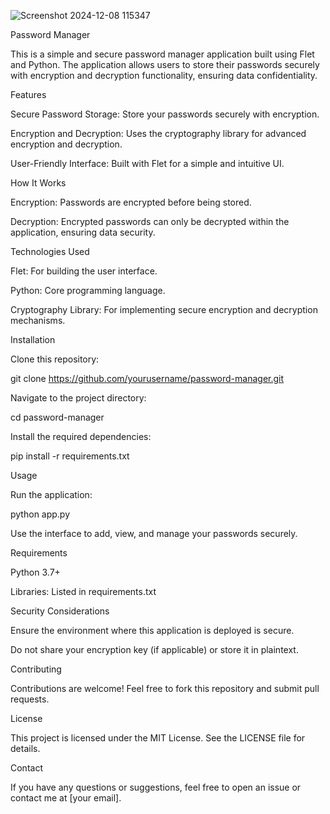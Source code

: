 ![Screenshot 2024-12-08 115347](https://github.com/user-attachments/assets/56af8d8a-dfaa-4ee4-a153-a7a7925f5f4a)



Password Manager

This is a simple and secure password manager application built using Flet and Python. The application allows users to store their passwords securely with encryption and decryption functionality, ensuring data confidentiality.

Features

Secure Password Storage: Store your passwords securely with encryption.

Encryption and Decryption: Uses the cryptography library for advanced encryption and decryption.

User-Friendly Interface: Built with Flet for a simple and intuitive UI.

How It Works

Encryption: Passwords are encrypted before being stored.

Decryption: Encrypted passwords can only be decrypted within the application, ensuring data security.

Technologies Used

Flet: For building the user interface.

Python: Core programming language.

Cryptography Library: For implementing secure encryption and decryption mechanisms.

Installation

Clone this repository:

git clone https://github.com/yourusername/password-manager.git

Navigate to the project directory:

cd password-manager

Install the required dependencies:

pip install -r requirements.txt

Usage

Run the application:

python app.py

Use the interface to add, view, and manage your passwords securely.

Requirements

Python 3.7+

Libraries: Listed in requirements.txt

Security Considerations

Ensure the environment where this application is deployed is secure.

Do not share your encryption key (if applicable) or store it in plaintext.

Contributing

Contributions are welcome! Feel free to fork this repository and submit pull requests.

License

This project is licensed under the MIT License. See the LICENSE file for details.

Contact

If you have any questions or suggestions, feel free to open an issue or contact me at [your email].

